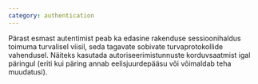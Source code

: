 ```yaml
---
category: authentication
---
```

Pärast esmast autentimist peab ka edasine rakenduse sessioonihaldus toimuma
turvalisel viisil, seda tagavate sobivate turvaprotokollide vahendusel. Näiteks
kasutada autoriseerimistunnuste korduvsaatmist igal päringul (eriti kui päring
annab eelisjuurdepääsu või võimaldab teha muudatusi).
